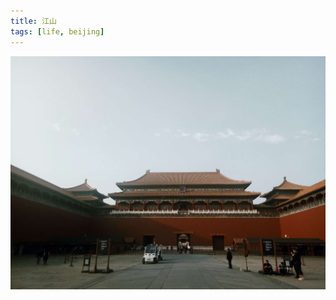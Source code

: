 ```yaml
---
title: 江山
tags: [life, beijing]
---
```


![20171011151252](\media\files\2017\10\05\20171011151252.jpg)

